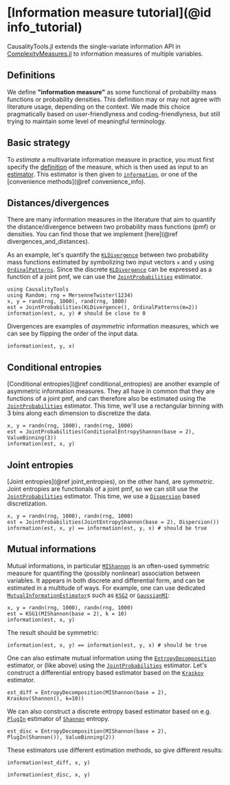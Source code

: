 # [Information measure tutorial](@id info_tutorial)

CausalityTools.jl extends the single-variate information API in
[ComplexityMeasures.jl](https://github.com/JuliaDynamics/ComplexityMeasures.jl)
to information measures of multiple variables. 

## Definitions

We define **"information measure"** as some functional of probability 
mass functions or probability densities. This definition may or may not agree with
literature usage, depending on the context. We made this choice pragmatically based on
user-friendlyness and coding-friendlyness, but still trying to maintain some
level of meaningful terminology.

## Basic strategy

To *estimate* a multivariate information measure in practice, you must first specify
the [definition](@ref) of the measure, which is then used as input to an 
[estimator](@ref). This estimator is then given to [`information`](@ref), or one 
of the [convenience methods](@ref convenience_info).

## Distances/divergences

There are many information measures in the literature that aim to quantify the 
distance/divergence between two probability mass functions (pmf) or densities. You can 
find those that we implement [here](@ref divergences_and_distances).

As an example, let's quantify the [`KLDivergence`](@ref) between two probability 
mass functions estimated by symbolizing two input vectors `x` and `y` using 
[`OrdinalPatterns`](@ref). Since the discrete [`KLDivergence`](@ref) can be 
expressed as a function of a joint pmf, we can use the [`JointProbabilities`](@ref)
estimator.

```@example INFO_TUTORIAL
using CausalityTools
using Random; rng = MersenneTwister(1234)
x, y = rand(rng, 1000), rand(rng, 1000)
est = JointProbabilities(KLDivergence(), OrdinalPatterns(m=2))
information(est, x, y) # should be close to 0
```

Divergences are examples of *asymmetric* information measures, which we can see by 
flipping the order of the input data.

```@example INFO_TUTORIAL
information(est, y, x)
```

## Conditional entropies

[Conditional entropies](@ref conditional_entropies) are another example of asymmetric
information measures. They all have in common that 
they are functions of a joint pmf, and can therefore also be estimated using the
[`JointProbabilities`](@ref) estimator. This time, we'll use a rectangular binning
with 3 bins along each dimension to discretize the data.

```@example INFO_TUTORIAL
x, y = randn(rng, 1000), randn(rng, 1000)
est = JointProbabilities(ConditionalEntropyShannon(base = 2), ValueBinning(3))
information(est, x, y)
```

## Joint entropies

[Joint entropies](@ref joint_entropies), on the other hand, are *symmetric*. Joint
entropies are functionals of a joint pmf, so we can still use the
[`JointProbabilities`](@ref) estimator. This time, we use a [`Dispersion`](@ref)
based discretization.

```@example INFO_TUTORIAL
x, y = randn(rng, 1000), randn(rng, 1000)
est = JointProbabilities(JointEntropyShannon(base = 2), Dispersion())
information(est, x, y) == information(est, y, x) # should be true
```

## Mutual informations

Mutual informations, in particular [`MIShannon`](@ref) is an often-used symmetric 
measure for quantifing the (possibly nonlinear) association between variables. It appears
in both  discrete and differential form, and can be estimated in a multitude of ways. For 
example, one can use dedicated [`MutualInformationEstimator`](@ref)s such as 
[`KSG2`](@ref) or [`GaussianMI`](@ref):

```@example INFO_TUTORIAL
x, y = randn(rng, 1000), randn(rng, 1000)
est = KSG1(MIShannon(base = 2), k = 10)
information(est, x, y)
```

The result should be symmetric:

```@example INFO_TUTORIAl
information(est, x, y) == information(est, y, x) # should be true
```

One can also estimate mutual information using the [`EntropyDecomposition`](@ref) 
estimator, or (like above) using the [`JointProbabilities`](@ref) estimator.
Let's construct a differential entropy based estimator based on the [`Kraskov`](@ref)
estimator.

```@example INFO_TUTORIAL
est_diff = EntropyDecomposition(MIShannon(base = 2), Kraskov(Shannon(), k=10))
```

We can also construct a discrete entropy based estimator based on e.g. [`PlugIn`](@ref)
estimator of [`Shannon`](@ref) entropy.

```@example INFO_TUTORIAL
est_disc = EntropyDecomposition(MIShannon(base = 2), PlugIn(Shannon()), ValueBinning(2))
```

These estimators use different estimation methods, so give different results:

```@example INFO_TUTORIAL
information(est_diff, x, y)
```

```@example INFO_TUTORIAL
information(est_disc, x, y)
```
